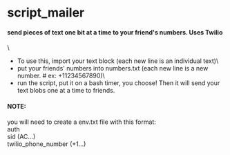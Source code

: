 # script_mailer
#### send pieces of text one bit at a time to your friend's numbers. Uses Twilio
\
* To use this, import your text block (each new line is an individual text)\
* put your friends' numbers into numbers.txt (each new line is a new number. # ex: +11234567890)\
* run the script, put it on a bash timer, you choose! Then it will send your text blobs one at a time to friends.

#### NOTE:
you will need to create a env.txt file with this format:\
auth\
sid (AC...)\
twilio_phone_number (+1...)
